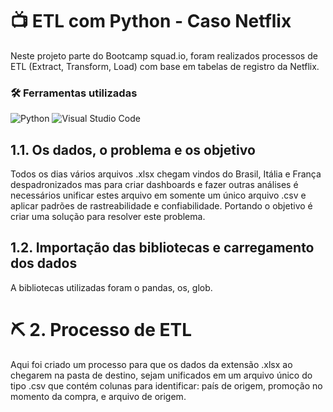 
# 📺 ETL com Python - Caso Netflix 

Neste projeto parte do Bootcamp squad.io, foram realizados processos de ETL (Extract, Transform, Load) com base em tabelas de registro da Netflix. 

### 🛠️ Ferramentas utilizadas
![Python](https://img.shields.io/badge/python-3670A0?style=for-the-badge&logo=python&logoColor=ffdd54) ![Visual Studio Code](https://img.shields.io/badge/Visual%20Studio%20Code-0078d7.svg?style=for-the-badge&logo=visual-studio-code&logoColor=white)

## 1.1. Os dados, o problema e os objetivo
Todos os dias vários arquivos .xlsx chegam vindos do Brasil, Itália e França despadronizados mas para criar dashboards e fazer outras análises é necessários unificar estes arquivo em somente um único arquivo .csv e aplicar padrões de rastreabilidade e confiabilidade. Portando o objetivo é criar uma solução para resolver este problema. 

## 1.2. Importação das bibliotecas e carregamento dos dados
A bibliotecas utilizadas foram o pandas, os, glob.

# ⛏️ 2. Processo de ETL 
Aqui foi criado um processo para que os dados da extensão .xlsx ao chegarem na pasta de destino, sejam unificados em um arquivo único do tipo .csv que contém colunas para identificar: país de origem, promoção no momento da compra, e arquivo de origem. 
